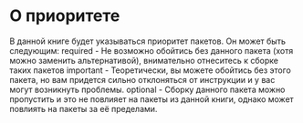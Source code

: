 # О приоритете

В данной книге будет указываться приоритет пакетов.
Он может быть следующим:
required -  Не возможно обойтись без данного пакета (хотя можно заменить альтернативой), внимательно отнеситесь к сборке таких пакетов
important - Теоретически, вы можете обойтись без этого пакета, но вам придется сильно отклоняться от инструкции и у вас могут возникнуть проблемы.
optional - Сборку данного пакета можно пропустить и это не повлияет на пакеты из данной книги, однако может повлиять на пакеты за её пределами.
